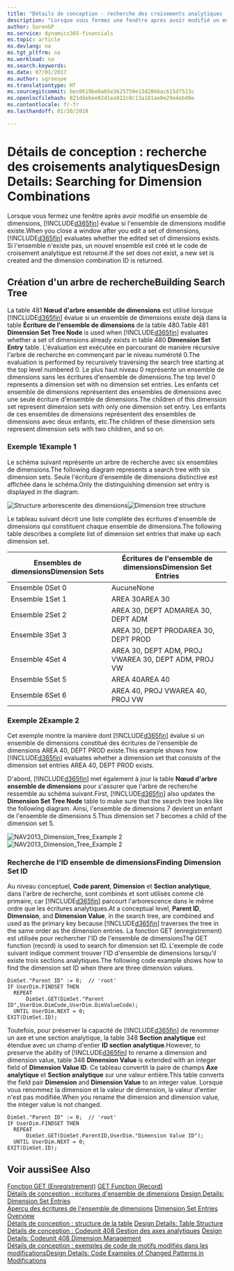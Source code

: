 ```yaml
---
title: "Détails de conception - recherche des croisements analytiques | Microsoft Docs"
description: "Lorsque vous fermez une fenêtre après avoir modifié un ensemble de dimensions, Finance and Operations, Business edition évalue si l'ensemble de dimensions modifié existe. Si l'ensemble n'existe pas, un nouvel ensemble est créé et le code de croisement analytique est retourné."
author: SorenGP
ms.service: dynamics365-financials
ms.topic: article
ms.devlang: na
ms.tgt_pltfrm: na
ms.workload: na
ms.search.keywords: 
ms.date: 07/01/2017
ms.author: sgroespe
ms.translationtype: HT
ms.sourcegitcommit: bec0619be0a65e3625759e13d2866ac615d7513c
ms.openlocfilehash: 821ddebee02d1ea922c0c13a181ae0e29e4eb40e
ms.contentlocale: fr-fr
ms.lasthandoff: 01/30/2018

---
```

# <a name="design-details-searching-for-dimension-combinations"></a><span data-ttu-id="e8d97-104">Détails de conception : recherche des croisements analytiques</span><span class="sxs-lookup"><span data-stu-id="e8d97-104">Design Details: Searching for Dimension Combinations</span></span>
<span data-ttu-id="e8d97-105">Lorsque vous fermez une fenêtre après avoir modifié un ensemble de dimensions, [!INCLUDE[d365fin](includes/d365fin_md.md)] évalue si l'ensemble de dimensions modifié existe.</span><span class="sxs-lookup"><span data-stu-id="e8d97-105">When you close a window after you edit a set of dimensions, [!INCLUDE[d365fin](includes/d365fin_md.md)] evaluates whether the edited set of dimensions exists.</span></span> <span data-ttu-id="e8d97-106">Si l'ensemble n'existe pas, un nouvel ensemble est créé et le code de croisement analytique est retourné.</span><span class="sxs-lookup"><span data-stu-id="e8d97-106">If the set does not exist, a new set is created and the dimension combination ID is returned.</span></span>  

## <a name="building-search-tree"></a><span data-ttu-id="e8d97-107">Création d'un arbre de recherche</span><span class="sxs-lookup"><span data-stu-id="e8d97-107">Building Search Tree</span></span>  
 <span data-ttu-id="e8d97-108">La table 481 **Nœud d'arbre ensemble de dimensions** est utilisé lorsque [!INCLUDE[d365fin](includes/d365fin_md.md)] évalue si un ensemble de dimensions existe déjà dans la table **Écriture de l'ensemble de dimensions** de la table 480.</span><span class="sxs-lookup"><span data-stu-id="e8d97-108">Table 481 **Dimension Set Tree Node** is used when [!INCLUDE[d365fin](includes/d365fin_md.md)] evaluates whether a set of dimensions already exists in table 480 **Dimension Set Entry** table.</span></span> <span data-ttu-id="e8d97-109">L'évaluation est exécutée en parcourant de manière récursive l'arbre de recherche en commençant par le niveau numéroté 0.</span><span class="sxs-lookup"><span data-stu-id="e8d97-109">The evaluation is performed by recursively traversing the search tree starting at the top level numbered 0.</span></span> <span data-ttu-id="e8d97-110">Le plus haut niveau 0 représente un ensemble de dimensions sans les écritures d'ensemble de dimensions.</span><span class="sxs-lookup"><span data-stu-id="e8d97-110">The top level 0 represents a dimension set with no dimension set entries.</span></span> <span data-ttu-id="e8d97-111">Les enfants cet ensemble de dimensions représentent des ensembles de dimensions avec une seule écriture d'ensemble de dimensions.</span><span class="sxs-lookup"><span data-stu-id="e8d97-111">The children of this dimension set represent dimension sets with only one dimension set entry.</span></span> <span data-ttu-id="e8d97-112">Les enfants de ces ensembles de dimensions représentent des ensembles de dimensions avec deux enfants, etc.</span><span class="sxs-lookup"><span data-stu-id="e8d97-112">The children of these dimension sets represent dimension sets with two children, and so on.</span></span>  

### <a name="example-1"></a><span data-ttu-id="e8d97-113">Exemple 1</span><span class="sxs-lookup"><span data-stu-id="e8d97-113">Example 1</span></span>  
 <span data-ttu-id="e8d97-114">Le schéma suivant représente un arbre de recherche avec six ensembles de dimensions.</span><span class="sxs-lookup"><span data-stu-id="e8d97-114">The following diagram represents a search tree with six dimension sets.</span></span> <span data-ttu-id="e8d97-115">Seule l'écriture d'ensemble de dimensions distinctive est affichée dans le schéma.</span><span class="sxs-lookup"><span data-stu-id="e8d97-115">Only the distinguishing dimension set entry is displayed in the diagram.</span></span>  

 <span data-ttu-id="e8d97-116">![Structure arborescente des dimensions](media/nav2013_dimension_tree.png "NAV2013_Dimension_Tree")</span><span class="sxs-lookup"><span data-stu-id="e8d97-116">![Dimension tree structure](media/nav2013_dimension_tree.png "NAV2013_Dimension_Tree")</span></span>  

 <span data-ttu-id="e8d97-117">Le tableau suivant décrit une liste complète des écritures d'ensemble de dimensions qui constituent chaque ensemble de dimensions.</span><span class="sxs-lookup"><span data-stu-id="e8d97-117">The following table describes a complete list of dimension set entries that make up each dimension set.</span></span>  

|<span data-ttu-id="e8d97-118">Ensembles de dimensions</span><span class="sxs-lookup"><span data-stu-id="e8d97-118">Dimension Sets</span></span>|<span data-ttu-id="e8d97-119">Écritures de l'ensemble de dimensions</span><span class="sxs-lookup"><span data-stu-id="e8d97-119">Dimension Set Entries</span></span>|  
|--------------------|---------------------------|  
|<span data-ttu-id="e8d97-120">Ensemble 0</span><span class="sxs-lookup"><span data-stu-id="e8d97-120">Set 0</span></span>|<span data-ttu-id="e8d97-121">Aucune</span><span class="sxs-lookup"><span data-stu-id="e8d97-121">None</span></span>|  
|<span data-ttu-id="e8d97-122">Ensemble 1</span><span class="sxs-lookup"><span data-stu-id="e8d97-122">Set 1</span></span>|<span data-ttu-id="e8d97-123">AREA 30</span><span class="sxs-lookup"><span data-stu-id="e8d97-123">AREA 30</span></span>|  
|<span data-ttu-id="e8d97-124">Ensemble 2</span><span class="sxs-lookup"><span data-stu-id="e8d97-124">Set 2</span></span>|<span data-ttu-id="e8d97-125">AREA 30, DEPT ADM</span><span class="sxs-lookup"><span data-stu-id="e8d97-125">AREA 30, DEPT ADM</span></span>|  
|<span data-ttu-id="e8d97-126">Ensemble 3</span><span class="sxs-lookup"><span data-stu-id="e8d97-126">Set 3</span></span>|<span data-ttu-id="e8d97-127">AREA 30, DEPT PROD</span><span class="sxs-lookup"><span data-stu-id="e8d97-127">AREA 30, DEPT PROD</span></span>|  
|<span data-ttu-id="e8d97-128">Ensemble 4</span><span class="sxs-lookup"><span data-stu-id="e8d97-128">Set 4</span></span>|<span data-ttu-id="e8d97-129">AREA 30, DEPT ADM, PROJ VW</span><span class="sxs-lookup"><span data-stu-id="e8d97-129">AREA 30, DEPT ADM, PROJ VW</span></span>|  
|<span data-ttu-id="e8d97-130">Ensemble 5</span><span class="sxs-lookup"><span data-stu-id="e8d97-130">Set 5</span></span>|<span data-ttu-id="e8d97-131">AREA 40</span><span class="sxs-lookup"><span data-stu-id="e8d97-131">AREA 40</span></span>|  
|<span data-ttu-id="e8d97-132">Ensemble 6</span><span class="sxs-lookup"><span data-stu-id="e8d97-132">Set 6</span></span>|<span data-ttu-id="e8d97-133">AREA 40, PROJ VW</span><span class="sxs-lookup"><span data-stu-id="e8d97-133">AREA 40, PROJ VW</span></span>|  

### <a name="example-2"></a><span data-ttu-id="e8d97-134">Exemple 2</span><span class="sxs-lookup"><span data-stu-id="e8d97-134">Example 2</span></span>  
 <span data-ttu-id="e8d97-135">Cet exemple montre la manière dont [!INCLUDE[d365fin](includes/d365fin_md.md)] évalue si un ensemble de dimensions constitué des écritures de l'ensemble de dimensions AREA 40, DEPT PROD existe.</span><span class="sxs-lookup"><span data-stu-id="e8d97-135">This example shows how [!INCLUDE[d365fin](includes/d365fin_md.md)] evaluates whether a dimension set that consists of the dimension set entries AREA 40, DEPT PROD exists.</span></span>  

 <span data-ttu-id="e8d97-136">D'abord, [!INCLUDE[d365fin](includes/d365fin_md.md)] met également à jour la table **Nœud d'arbre ensemble de dimensions** pour s'assurer que l'arbre de recherche ressemble au schéma suivant.</span><span class="sxs-lookup"><span data-stu-id="e8d97-136">First, [!INCLUDE[d365fin](includes/d365fin_md.md)] also updates the **Dimension Set Tree Node** table to make sure that the search tree looks like the following diagram.</span></span> <span data-ttu-id="e8d97-137">Ainsi, l'ensemble de dimensions 7 devient un enfant de l'ensemble de dimensions 5.</span><span class="sxs-lookup"><span data-stu-id="e8d97-137">Thus dimension set 7 becomes a child of the dimension set 5.</span></span>  

 <span data-ttu-id="e8d97-138">![NAV2013&#95;Dimension&#95;Tree&#95;Example 2](media/nav2013_dimension_tree_example2.png "NAV2013_Dimension_Tree_Example2")</span><span class="sxs-lookup"><span data-stu-id="e8d97-138">![NAV2013&#95;Dimension&#95;Tree&#95;Example 2](media/nav2013_dimension_tree_example2.png "NAV2013_Dimension_Tree_Example2")</span></span>  

### <a name="finding-dimension-set-id"></a><span data-ttu-id="e8d97-139">Recherche de l'ID ensemble de dimensions</span><span class="sxs-lookup"><span data-stu-id="e8d97-139">Finding Dimension Set ID</span></span>  
 <span data-ttu-id="e8d97-140">Au niveau conceptuel, **Code parent**, **Dimension** et **Section analytique**, dans l'arbre de recherche, sont combinés et sont utilisés comme clé primaire, car [!INCLUDE[d365fin](includes/d365fin_md.md)] parcourt l'arborescence dans le même ordre que les écritures analytiques.</span><span class="sxs-lookup"><span data-stu-id="e8d97-140">At a conceptual level, **Parent ID**, **Dimension**, and **Dimension Value**, in the search tree, are combined and used as the primary key because [!INCLUDE[d365fin](includes/d365fin_md.md)] traverses the tree in the same order as the dimension entries.</span></span> <span data-ttu-id="e8d97-141">La fonction GET (enregistrement) est utilisée pour rechercher l'ID de l'ensemble de dimensions</span><span class="sxs-lookup"><span data-stu-id="e8d97-141">The GET function (record) is used to search for dimension set ID.</span></span> <span data-ttu-id="e8d97-142">L'exemple de code suivant indique comment trouver l'ID d'ensemble de dimensions lorsqu'il existe trois sections analytiques.</span><span class="sxs-lookup"><span data-stu-id="e8d97-142">The following code example shows how to find the dimension set ID when there are three dimension values.</span></span>  

```  
DimSet."Parent ID" := 0;  // 'root'  
IF UserDim.FINDSET THEN  
  REPEAT  
      DimSet.GET(DimSet."Parent ID",UserDim.DimCode,UserDim.DimValueCode);  
  UNTIL UserDim.NEXT = 0;  
EXIT(DimSet.ID);  

```  

 <span data-ttu-id="e8d97-143">Toutefois, pour préserver la capacité de [!INCLUDE[d365fin](includes/d365fin_md.md)] de renommer un axe et une section analytique, la table 348 **Section analytique** est étendue avec un champ d'entier **ID section analytique**.</span><span class="sxs-lookup"><span data-stu-id="e8d97-143">However, to preserve the ability of [!INCLUDE[d365fin](includes/d365fin_md.md)] to rename a dimension and dimension value, table 348 **Dimension Value** is extended with an integer field of **Dimension Value ID**.</span></span> <span data-ttu-id="e8d97-144">Ce tableau convertit la paire de champs **Axe analytique** et **Section analytique** sur une valeur entière.</span><span class="sxs-lookup"><span data-stu-id="e8d97-144">This table converts the field pair **Dimension** and **Dimension Value** to an integer value.</span></span> <span data-ttu-id="e8d97-145">Lorsque vous renommez la dimension et la valeur de dimension, la valeur d'entier n'est pas modifiée.</span><span class="sxs-lookup"><span data-stu-id="e8d97-145">When you rename the dimension and dimension value, the integer value is not changed.</span></span>  

```  
DimSet."Parent ID" := 0;  // 'root'  
IF UserDim.FINDSET THEN  
  REPEAT  
      DimSet.GET(DimSet.ParentID,UserDim."Dimension Value ID");  
  UNTIL UserDim.NEXT = 0;  
EXIT(DimSet.ID);  

```  

## <a name="see-also"></a><span data-ttu-id="e8d97-146">Voir aussi</span><span class="sxs-lookup"><span data-stu-id="e8d97-146">See Also</span></span>  
 <span data-ttu-id="e8d97-147">[Fonction GET (Enregistrement)](/dynamics-nav/GET-Function--Record-)  </span><span class="sxs-lookup"><span data-stu-id="e8d97-147">[GET Function (Record)](/dynamics-nav/GET-Function--Record-)  </span></span>  
 <span data-ttu-id="e8d97-148">[Détails de conception : écritures d'ensemble de dimensions](design-details-dimension-set-entries.md) </span><span class="sxs-lookup"><span data-stu-id="e8d97-148">[Design Details: Dimension Set Entries](design-details-dimension-set-entries.md) </span></span>  
 <span data-ttu-id="e8d97-149">[Aperçu des écritures de l'ensemble de dimensions](design-details-dimension-set-entries-overview.md) </span><span class="sxs-lookup"><span data-stu-id="e8d97-149">[Dimension Set Entries Overview](design-details-dimension-set-entries-overview.md) </span></span>  
 <span data-ttu-id="e8d97-150">[Détails de conception : structure de la table](design-details-table-structure.md) </span><span class="sxs-lookup"><span data-stu-id="e8d97-150">[Design Details: Table Structure](design-details-table-structure.md) </span></span>  
 <span data-ttu-id="e8d97-151">[Détails de conception : Codeunit 408 Gestion des axes analytiques](design-details-codeunit-408-dimension-management.md) </span><span class="sxs-lookup"><span data-stu-id="e8d97-151">[Design Details: Codeunit 408 Dimension Management](design-details-codeunit-408-dimension-management.md) </span></span>  
 [<span data-ttu-id="e8d97-152">Détails de conception : exemples de code de motifs modifiés dans les modifications</span><span class="sxs-lookup"><span data-stu-id="e8d97-152">Design Details: Code Examples of Changed Patterns in Modifications</span></span>](design-details-code-examples-of-changed-patterns-in-modifications.md)

